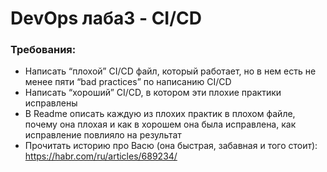 # DevOps лаба3 - CI/CD
### Требования:
- Написать “плохой” CI/CD файл, который работает, но в нем есть не менее пяти “bad practices” по написанию CI/CD
- Написать “хороший” CI/CD, в котором эти плохие практики исправлены
- В Readme описать каждую из плохих практик в плохом файле, почему она плохая и как в хорошем она была исправлена, как исправление повлияло на результат
- Прочитать историю про Васю (она быстрая, забавная и того стоит): https://habr.com/ru/articles/689234/
